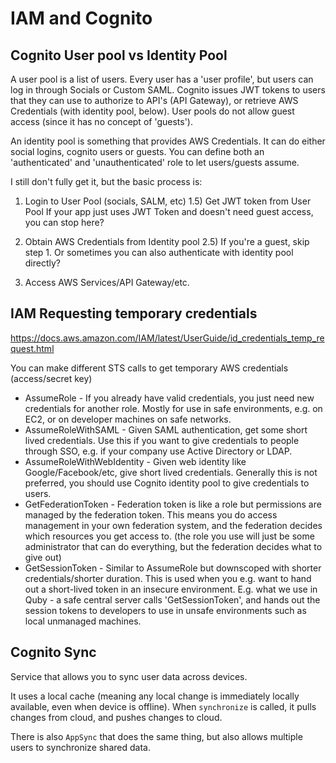 # IAM and Cognito

## Cognito User pool vs Identity Pool

A user pool is a list of users. Every user has a 'user profile', but users can log in through Socials or Custom SAML. Cognito issues JWT tokens to users that they can use to authorize to API's (API Gateway), or retrieve AWS Credentials (with identity pool, below). User pools do not allow guest access (since it has no concept of 'guests').

An identity pool is something that provides AWS Credentials. It can do either social logins, cognito users or guests. You can define both an 'authenticated' and 'unauthenticated' role to let users/guests assume.

I still don't fully get it, but the basic process is:

1) Login to User Pool (socials, SALM, etc)
1.5) Get JWT token from User Pool
If your app just uses JWT Token and doesn't need guest access, you can stop here?

2) Obtain AWS Credentials from Identity pool
2.5) If you're a guest, skip step 1. Or sometimes you can also authenticate with identity pool directly?
3) Access AWS Services/API Gateway/etc.

## IAM Requesting temporary credentials

<https://docs.aws.amazon.com/IAM/latest/UserGuide/id_credentials_temp_request.html>

You can make different STS calls to get temporary AWS credentials (access/secret key)

- AssumeRole - If you already have valid credentials, you just need new credentials for another role. Mostly for use in safe environments, e.g. on EC2, or on developer machines on safe networks.
- AssumeRoleWithSAML - Given SAML authentication, get some short lived credentials. Use this if you want to give credentials to people through SSO, e.g. if your company use Active Directory or LDAP.
- AssumeRoleWithWebIdentity - Given web identity like Google/Facebook/etc, give short lived credentials. Generally this is not preferred, you should use Cognito identity pool to give credentials to users.
- GetFederationToken - Federation token is like a role but permissions are managed by the federation token. This means you do access management in your own federation system, and the federation decides which resources you get access to. (the role you use will just be some administrator that can do everything, but the federation decides what to give out)
- GetSessionToken - Similar to AssumeRole but downscoped with shorter credentials/shorter duration. This is used when you e.g. want to hand out a short-lived token in an insecure environment. E.g. what we use in Quby - a safe central server calls 'GetSessionToken', and hands out the session tokens to developers to use in unsafe environments such as local unmanaged machines.

## Cognito Sync

Service that allows you to sync user data across devices.

It uses a local cache (meaning any local change is immediately locally available, even when device is offline). When `synchronize` is called, it pulls changes from cloud, and pushes changes to cloud.

There is also `AppSync` that does the same thing, but also allows multiple users to synchronize shared data.